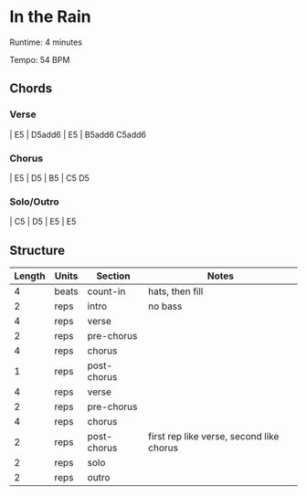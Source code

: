 In the Rain
===========

Runtime: 4 minutes

Tempo: 54 BPM

Chords
------

### Verse

| E5 | D5add6 | E5 | B5add6 C5add6

### Chorus

| E5 | D5 | B5 | C5 D5

### Solo/Outro

| C5 | D5 | E5 | E5

Structure
---------

| Length | Units | Section      | Notes                                    |
|--------|-------|--------------|------------------------------------------|
| 4      | beats | count-in     | hats, then fill                          |
| 2      | reps  | intro        | no bass                                  |
| 4      | reps  | verse        |                                          |
| 2      | reps  | pre-chorus   |                                          |
| 4      | reps  | chorus       |                                          |
| 1      | reps  | post-chorus  |                                          |
| 4      | reps  | verse        |                                          |
| 2      | reps  | pre-chorus   |                                          |
| 4      | reps  | chorus       |                                          |
| 2      | reps  | post-chorus  | first rep like verse, second like chorus |
| 2      | reps  | solo         |                                          |
| 2      | reps  | outro        |                                          |
